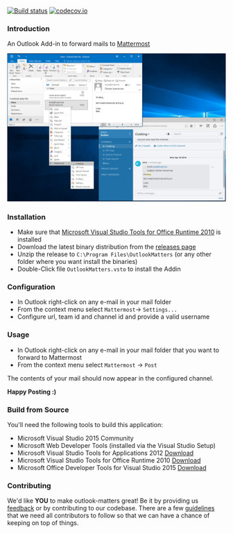 [![Build status](https://ci.appveyor.com/api/projects/status/gvddf3tonfjuwaoi?svg=true)](https://ci.appveyor.com/project/makmu/outlook-matters)
[![codecov.io](https://codecov.io/github/makmu/outlook-matters/coverage.svg?branch=master)](https://codecov.io/github/makmu/outlook-matters?branch=master)
### Introduction
An Outlook Add-in to forward mails to [Mattermost](http://www.mattermost.org/)

![Screenshot](doc/screenshot.jpg)

### Installation
* Make sure that [Microsoft Visual Studio Tools for Office Runtime 2010](https://www.microsoft.com/en-us/download/details.aspx?id=48217) is installed
* Download the latest binary distribution from the [releases page](https://github.com/makmu/outlook-matters/releases)
* Unzip the release to `C:\Program Files\OutlookMatters` (or any other folder where you want install the binaries)
* Double-Click file `OutlookMatters.vsto` to install the Addin

### Configuration
* In Outlook right-click on any e-mail in your mail folder
* From the context menu select `Mattermost`-> `Settings...`
* Configure url, team id and channel id and provide a valid username

### Usage
* In Outlook right-click on any e-mail in your mail folder that you want to forward to Mattermost
* From the context menu select `Mattermost` -> `Post`

The contents of your mail should now appear in the configured channel.

**Happy Posting :)**

### Build from Source
You'll need the following tools to build this application:

* Microsoft Visual Studio 2015 Community
* Microsoft Web Developer Tools (installed via the Visual Studio Setup)
* Microsoft Visual Studio Tools for Applications 2012 [Download]( https://www.microsoft.com/de-DE/download/details.aspx?id=38807)
* Microsoft Visual Studio Tools for Office Runtime 2010 [Download](https://www.microsoft.com/en-us/download/details.aspx?id=48217)
* Microsoft Office Developer Tools for Visual Studio 2015 [Download](https://www.visualstudio.com/en-us/features/office-tools-vs.aspx)

### Contributing
We'd like **YOU** to make outlook-matters great! Be it by providing us [feedback](https://github.com/makmu/outlook-matters/issues) or by contributing to our codebase. There are a few [guidelines](CONTRIBUTING.md) that we need all contributors to follow so that we can have a chance of keeping on
top of things.

